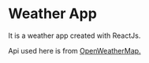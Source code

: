 # Weather App

It is a weather app created with ReactJs.

Api used here is from [ OpenWeatherMap. ](https://openweathermap.org/)
